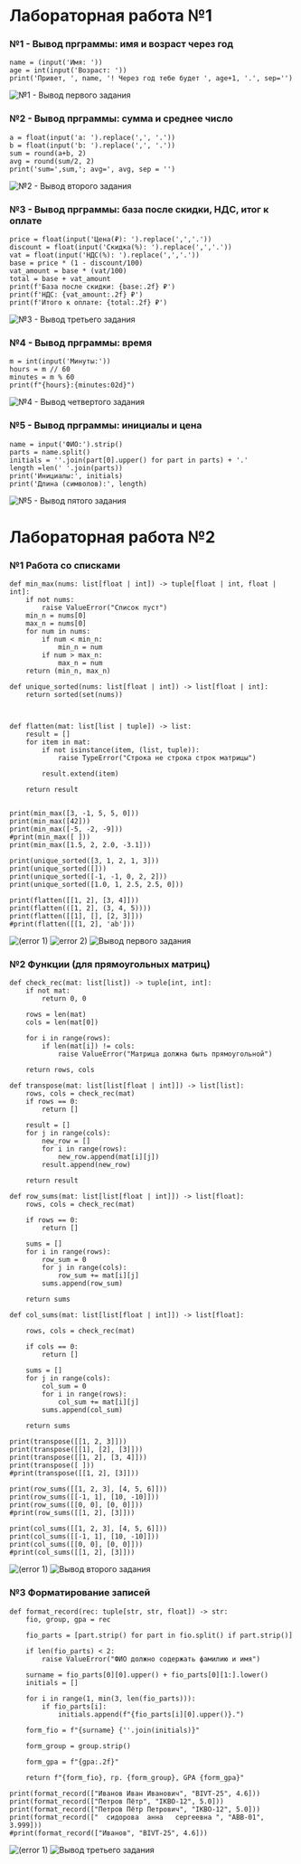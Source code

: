 # Лабораторная работа №1

### №1 - Вывод прграммы: имя и возраст через год
```
name = (input('Имя: '))
age = int(input('Возраст: '))
print('Привет, ', name, '! Через год тебе будет ', age+1, '.', sep='')
```

![№1 - Вывод первого задания](img/lab01/img-01.png)
### №2 - Вывод прграммы: сумма и среднее число
```
a = float(input('a: ').replace(',', '.'))
b = float(input('b: ').replace(',', '.'))
sum = round(a+b, 2)
avg = round(sum/2, 2)
print('sum=',sum,'; avg=', avg, sep = '')
```

![№2 - Вывод второго задания](img/lab01/img-02.png)
### №3 - Вывод прграммы: база после скидки, НДС, итог к оплате
```
price = float(input('Цена(₽): ').replace(',','.'))
discount = float(input('Скидка(%): ').replace(',','.'))
vat = float(input('НДС(%): ').replace(',','.'))
base = price * (1 - discount/100)
vat_amount = base * (vat/100)
total = base + vat_amount
print(f'База после скидки: {base:.2f} ₽')
print(f'НДС: {vat_amount:.2f} ₽')
print(f'Итого к оплате: {total:.2f} ₽')
```

![№3 - Вывод третьего задания](img/lab01/img-03.png)
### №4 - Вывод прграммы: время
```
m = int(input('Минуты:'))
hours = m // 60
minutes = m % 60
print(f"{hours}:{minutes:02d}")
```

![№4 - Вывод четвертого задания](img/lab01/img-04.png)
### №5 -  Вывод прграммы: инициалы и цена
```
name = input('ФИО:').strip()
parts = name.split()
initials = ''.join(part[0].upper() for part in parts) + '.'
length =len(' '.join(parts))
print('Инициалы:', initials)
print('Длина (символов):', length)
```

![№5 - Вывод пятого задания](img/lab01/img-05.png)

# Лабораторная работа №2
### №1 Работа со списками
```
def min_max(nums: list[float | int]) -> tuple[float | int, float | int]:
    if not nums:
        raise ValueError("Список пуст")
    min_n = nums[0]
    max_n = nums[0]
    for num in nums:
        if num < min_n:
            min_n = num
        if num > max_n:
            max_n = num
    return (min_n, max_n)

def unique_sorted(nums: list[float | int]) -> list[float | int]:
    return sorted(set(nums))



def flatten(mat: list[list | tuple]) -> list:
    result = []
    for item in mat:
        if not isinstance(item, (list, tuple)):
            raise TypeError("Строка не строка строк матрицы")
        
        result.extend(item)
    
    return result


print(min_max([3, -1, 5, 5, 0]))
print(min_max([42]))
print(min_max([-5, -2, -9]))
#print(min_max([ ]))
print(min_max([1.5, 2, 2.0, -3.1]))

print(unique_sorted([3, 1, 2, 1, 3]))
print(unique_sorted([]))
print(unique_sorted([-1, -1, 0, 2, 2]))
print(unique_sorted([1.0, 1, 2.5, 2.5, 0]))

print(flatten([[1, 2], [3, 4]]))
print(flatten(([1, 2], (3, 4, 5))))
print(flatten([[1], [], [2, 3]]))
#print(flatten([[1, 2], 'ab']))

```
![(error 1)](img/lab02/img-2-01.png)
![error 2)](img/lab02/img-2-02.png)
![Вывод первого задания](img/lab02/img-2-03.png)
### №2 Функции (для прямоугольных матриц)
```
def check_rec(mat: list[list]) -> tuple[int, int]:
    if not mat:
        return 0, 0
    
    rows = len(mat)
    cols = len(mat[0])
    
    for i in range(rows):
        if len(mat[i]) != cols:
            raise ValueError("Матрица должна быть прямоугольной")
    
    return rows, cols

def transpose(mat: list[list[float | int]]) -> list[list]:
    rows, cols = check_rec(mat)
    if rows == 0:
        return []
    
    result = []
    for j in range(cols):
        new_row = []
        for i in range(rows):
            new_row.append(mat[i][j])
        result.append(new_row)
    
    return result

def row_sums(mat: list[list[float | int]]) -> list[float]:
    rows, cols = check_rec(mat)
    
    if rows == 0:
        return []
    
    sums = []
    for i in range(rows):
        row_sum = 0
        for j in range(cols):
            row_sum += mat[i][j]
        sums.append(row_sum)
    
    return sums

def col_sums(mat: list[list[float | int]]) -> list[float]:

    rows, cols = check_rec(mat)
    
    if cols == 0:
        return []
    
    sums = []
    for j in range(cols):
        col_sum = 0
        for i in range(rows):
            col_sum += mat[i][j]
        sums.append(col_sum)
    
    return sums

print(transpose([[1, 2, 3]]))
print(transpose([[1], [2], [3]]))
print(transpose([[1, 2], [3, 4]]))
print(transpose([ ]))
#print(transpose([[1, 2], [3]]))

print(row_sums([[1, 2, 3], [4, 5, 6]]))
print(row_sums([[-1, 1], [10, -10]]))
print(row_sums([[0, 0], [0, 0]]))
#print(row_sums([[1, 2], [3]]))

print(col_sums([[1, 2, 3], [4, 5, 6]]))
print(col_sums([[-1, 1], [10, -10]]))
print(col_sums([[0, 0], [0, 0]]))
#print(col_sums([[1, 2], [3]]))

```
![(error 1)](img/lab02/img-2-04.png)
![Вывод второго задания](img/lab02/img-2-05.png)

### №3 Форматирование записей
```
def format_record(rec: tuple[str, str, float]) -> str:
    fio, group, gpa = rec
    
    fio_parts = [part.strip() for part in fio.split() if part.strip()]
    
    if len(fio_parts) < 2:
        raise ValueError("ФИО должно содержать фамилию и имя")
    
    surname = fio_parts[0][0].upper() + fio_parts[0][1:].lower()
    initials = []
    
    for i in range(1, min(3, len(fio_parts))):
        if fio_parts[i]: 
            initials.append(f"{fio_parts[i][0].upper()}.")
    
    form_fio = f"{surname} {''.join(initials)}"
    
    form_group = group.strip()
    
    form_gpa = f"{gpa:.2f}"
    
    return f"{form_fio}, гр. {form_group}, GPA {form_gpa}"

print(format_record(["Иванов Иван Иванович", "BIVT-25", 4.6]))
print(format_record(["Петров Пётр", "IKBO-12", 5.0]))
print(format_record(["Петров Пётр Петрович", "IKBO-12", 5.0]))
print(format_record(["  сидорова  анна   сергеевна ", "ABB-01", 3.999]))
#print(format_record(["Иванов", "BIVT-25", 4.6]))
```
![(error 1)](img/lab02/img-2-06.png)
![Вывод третьего задания](img/lab02/img-2-07.png)